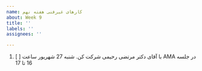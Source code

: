 ```yaml
---
name: کارهای غیرفنی هفته نهم
about: Week 9
title: ''
labels: ''
assignees: ''

---
```


1. [ ] <span  dir="rtl" align='right'> در جلسه AMA با آقای دکتر مرتضی رحیمی شرکت کن. شنبه 27 شهریور ساعت 16 تا 17  </span>
